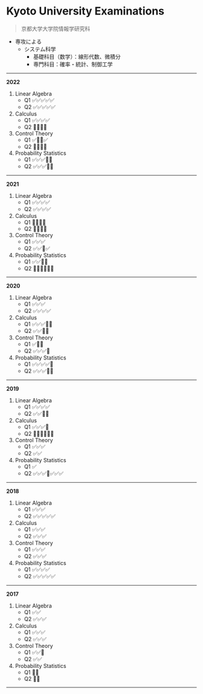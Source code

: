 # Kyoto University Examinations
> 京都大学大学院情報学研究科

- 専攻による
  - システム科学
    - 基礎科目（数学）：線形代数、微積分
    - 専門科目：確率・統計、制御工学

---

**2022**

1. Linear Algebra
   - Q1 ✅✅✅✅✅
   - Q2 ✅✅✅✅✅
2. Calculus
   - Q1 ✅✅✅✅
   - Q2 🔳🔳🔳🔳
3. Control Theory
   - Q1 ✅🔳🔳✅
   - Q2 🔳🔳🔳🔳
4. Probability Statistics
   - Q1 ✅✅✅🔳🔳
   - Q2 ✅✅✅🔳🔳
  
---

**2021**

1. Linear Algebra
   - Q1 ✅✅✅✅
   - Q2 ✅✅✅✅
2. Calculus
   - Q1 🔳🔳🔳🔳
   - Q2 🔳🔳🔳🔳
3. Control Theory
   - Q1 ✅✅✅
   - Q2 ✅✅🔳✅
4. Probability Statistics
   - Q1 ✅✅🔳🔳
   - Q2 🔳✅✅✅✅🔳
  
---

**2020**

1. Linear Algebra
   - Q1 ✅✅✅
   - Q2 ✅✅✅✅
2. Calculus
   - Q1 ✅✅✅🔳🔳
   - Q2 ✅✅🔳🔳
3. Control Theory
   - Q1 ✅🔳🔳
   - Q2 ✅✅✅🔳
4. Probability Statistics
   - Q1 ✅✅✅✅🔳
   - Q2 ✅✅✅🔳🔳
  
---

**2019**

1. Linear Algebra
   - Q1 ✅✅✅✅
   - Q2 ✅✅🔳🔳
2. Calculus
   - Q1 ✅✅✅🔳
   - Q2 🔳🔳🔳🔳🔳🔳
3. Control Theory
   - Q1 ✅✅✅
   - Q2 ✅✅
4. Probability Statistics
   - Q1 ✅
   - Q2 ✅✅✅🔳✅✅✅
  
---

**2018**

1. Linear Algebra
   - Q1 ✅✅✅
   - Q2 ✅✅✅✅✅
2. Calculus
   - Q1 ✅✅✅
   - Q2 ✅✅✅
3. Control Theory
   - Q1 ✅✅✅
   - Q2 ✅✅✅
4. Probability Statistics
   - Q1 ✅✅✅✅
   - Q2 ✅✅✅✅✅

---

**2017**

1. Linear Algebra
   - Q1 ✅✅
   - Q2 ✅✅✅
2. Calculus
   - Q1 ✅✅✅
   - Q2 ✅✅✅
3. Control Theory
   - Q1 ✅✅🔳
   - Q2 ✅✅
4. Probability Statistics
   - Q1 🔳🔳
   - Q2 🔳🔳

---

